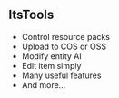## ItsTools

- Control resource packs
- Upload to COS or OSS
- Modify entity AI
- Edit item simply
- Many useful features
- And more...